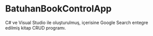 # BatuhanBookControlApp
 C# ve Visual Studio ile oluşturulmuş, içerisine Google Search entegre edilmiş kitap CRUD programı.
